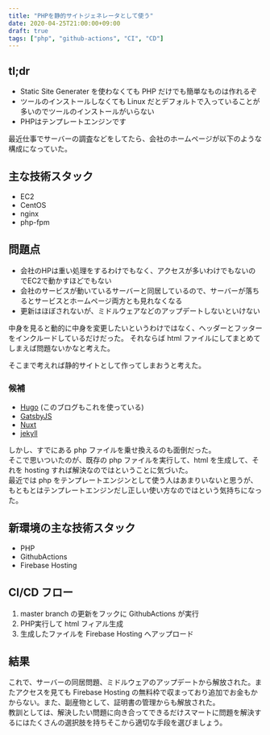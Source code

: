 ```yaml
---
title: "PHPを静的サイトジェネレータとして使う"
date: 2020-04-25T21:00:00+09:00
draft: true
tags: ["php", "github-actions", "CI", "CD"]
---
```


## tl;dr
- Static Site Generater を使わなくても PHP だけでも簡単なものは作れるぞ
- ツールのインストールしなくても Linux だとデフォルトで入っていることが多いのでツールのインストールがいらない
- PHPはテンプレートエンジンです

<!--more-->

最近仕事でサーバーの調査などをしてたら、会社のホームページが以下のような構成になっていた。

## 主な技術スタック
- EC2
- CentOS
- nginx
- php-fpm

## 問題点 
- 会社のHPは重い処理をするわけでもなく、アクセスが多いわけでもないのでEC2で動かすほどでもない
- 会社のサービスが動いているサーバーと同居しているので、サーバーが落ちるとサービスとホームページ両方とも見れなくなる
- 更新はほぼされないが、ミドルウェアなどのアップデートしないといけない

中身を見ると動的に中身を変更したいというわけではなく、ヘッダーとフッターをインクルードしているだけだった。
それならば html ファイルにしてまとめてしまえば問題ないかなと考えた。

そこまで考えれば静的サイトとして作ってしまおうと考えた。

### 候補 
- [Hugo](https://gohugo.io/) (このブログもこれを使っている)
- [GatsbyJS](https://www.gatsbyjs.org/)
- [Nuxt](https://ja.nuxtjs.org/)
- [jekyll](https://jekyllrb.com/)

しかし、すでにある php ファイルを乗せ換えるのも面倒だった。  
そこで思いついたのが、既存の php ファイルを実行して、html を生成して、それを hosting すれば解決なのではということに気づいた。  
最近では php をテンプレートエンジンとして使う人はあまりいないと思うが、もともとはテンプレートエンジンだし正しい使い方なのではという気持ちになった。

## 新環境の主な技術スタック

- PHP
- GithubActions
- Firebase Hosting

## CI/CD フロー

1. master branch の更新をフックに GithubActions が実行
1. PHP実行して html フィアル生成
1. 生成したファイルを Firebase Hosting へアップロード

## 結果
これで、サーバーの同居問題、ミドルウェアのアップデートから解放された。またアクセスを見ても Firebase Hosting の無料枠で収まっており追加でお金もかからない。また、副産物として、証明書の管理からも解放された。  
教訓としては、解決したい問題に向き合ってできるだけスマートに問題を解決するにはたくさんの選択肢を持ちそこから適切な手段を選びましょう。